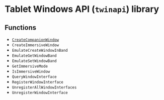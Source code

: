 # Tablet Windows API (`twinapi`) library

## Functions

- [`CreateCompanionWindow`](./CreateCompanionWindow.md)
- `CreateImmersiveWindow`
- `EmulateCreateWindowInBand`
- `EmulateGetWindowBand`
- `EmulateSetWindowBand`
- `GetImmersiveMode`
- `IsImmersiveWindow`
- `QueryWindowInterface`
- `RegisterWindowInterface`
- `UnregisterAllWindowInterfaces`
- `UnregisterWindowInterface`
